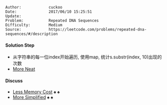 
    Author:            cuckoo
    Date:              2017/06/10 15:25:51
    Update:            
    Problem:           Repeated DNA Sequences
    Difficulty:        Medium
    Source:            https://leetcode.com/problems/repeated-dna-sequences/#/description

#### Solution Step
 - 从字符串的每一位index开始遍历, 使用map, 统计s.substr(index, 10)出现的次数
 - [More Neat](https://discuss.leetcode.com/topic/8523/just-7-lines-of-code/9)

#### Discuss
 - [Less Memory Cost](https://discuss.leetcode.com/topic/8894/clean-java-solution-hashmap-bits-manipulation) &spades; &spades;
 - [More Simplified](https://discuss.leetcode.com/topic/8487/i-did-it-in-10-lines-of-c/29) &spades; &spades;
